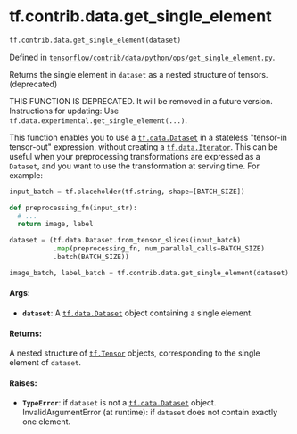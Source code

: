 <div itemscope itemtype="http://developers.google.com/ReferenceObject">
<meta itemprop="name" content="tf.contrib.data.get_single_element" />
<meta itemprop="path" content="Stable" />
</div>

# tf.contrib.data.get_single_element

``` python
tf.contrib.data.get_single_element(dataset)
```



Defined in [`tensorflow/contrib/data/python/ops/get_single_element.py`](/code/stable/tensorflow/contrib/data/python/ops/get_single_element.py).

Returns the single element in `dataset` as a nested structure of tensors. (deprecated)

THIS FUNCTION IS DEPRECATED. It will be removed in a future version.
Instructions for updating:
Use `tf.data.experimental.get_single_element(...)`.

This function enables you to use a <a href="../../../tf/data/Dataset.md"><code>tf.data.Dataset</code></a> in a stateless
"tensor-in tensor-out" expression, without creating a <a href="../../../tf/data/Iterator.md"><code>tf.data.Iterator</code></a>.
This can be useful when your preprocessing transformations are expressed
as a `Dataset`, and you want to use the transformation at serving time.
For example:

```python
input_batch = tf.placeholder(tf.string, shape=[BATCH_SIZE])

def preprocessing_fn(input_str):
  # ...
  return image, label

dataset = (tf.data.Dataset.from_tensor_slices(input_batch)
           .map(preprocessing_fn, num_parallel_calls=BATCH_SIZE)
           .batch(BATCH_SIZE))

image_batch, label_batch = tf.contrib.data.get_single_element(dataset)
```

#### Args:

* <b>`dataset`</b>: A <a href="../../../tf/data/Dataset.md"><code>tf.data.Dataset</code></a> object containing a single element.


#### Returns:

A nested structure of <a href="../../../tf/Tensor.md"><code>tf.Tensor</code></a> objects, corresponding to the single
element of `dataset`.


#### Raises:

* <b>`TypeError`</b>: if `dataset` is not a <a href="../../../tf/data/Dataset.md"><code>tf.data.Dataset</code></a> object.
  InvalidArgumentError (at runtime): if `dataset` does not contain exactly
    one element.
